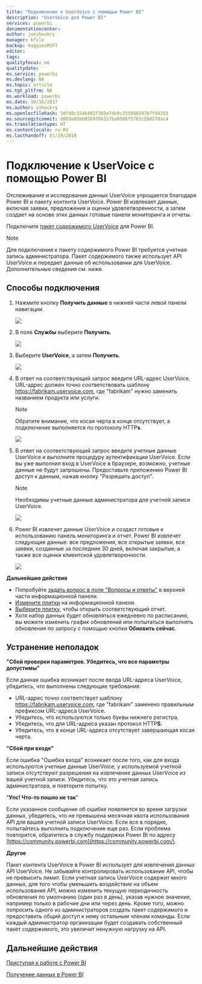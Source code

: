 ```yaml
---
title: "Подключение к UserVoice с помощью Power BI"
description: "UserVoice для Power BI"
services: powerbi
documentationcenter: 
author: joeshoukry
manager: kfile
backup: maggiesMSFT
editor: 
tags: 
qualityfocus: no
qualitydate: 
ms.service: powerbi
ms.devlang: NA
ms.topic: article
ms.tgt_pltfrm: NA
ms.workload: powerbi
ms.date: 10/16/2017
ms.author: yshoukry
ms.openlocfilehash: 5dfd8c154b402f305e7de0c255040347b7fd4193
ms.sourcegitcommit: d803e85bb0569f6b357ba0586f5702c20d27dac4
ms.translationtype: HT
ms.contentlocale: ru-RU
ms.lasthandoff: 01/19/2018
---
```

# <a name="connect-to-uservoice-with-power-bi"></a>Подключение к UserVoice с помощью Power BI
Отслеживание и исследование данных UserVoice упрощается благодаря Power BI и пакету контента UserVoice. Power BI извлекает данные, включая заявки, предложения и оценки удовлетворенности, а затем создает на основе этих данных готовые панели мониторинга и отчеты.

Подключите [пакет содержимого UserVoice](https://app.powerbi.com/getdata/services/uservoice) для Power BI.

>[!NOTE]
>Для подключения к пакету содержимого Power BI требуется учетная запись администратора. Пакет содержимого также использует API UserVoice и передает данные об использовании для UserVoice. Дополнительные сведения см. ниже.

## <a name="how-to-connect"></a>Способы подключения
1. Нажмите кнопку **Получить данные** в нижней части левой панели навигации.
   
   ![](media/service-connect-to-uservoice/pbi_getdata.png)
2. В поле **Службы** выберите **Получить**.
   
   ![](media/service-connect-to-uservoice/pbi_getservices.png) 
3. Выберите **UserVoice**, а затем **Получить**.
   
   ![](media/service-connect-to-uservoice/uservoice.png)
4. В ответ на соответствующий запрос введите URL-адрес UserVoice. URL-адрес должен точно соответствовать шаблону https://fabrikam.uservoice.com, где "fabrikam" нужно заменить названием продукта или услуги.
   
   >[!NOTE]
   >Обратите внимание, что косая черта в конце отсутствует, а подключение выполняется по протоколу HTTP**s**.
   
   ![](media/service-connect-to-uservoice/capture.png)
5. В ответ на соответствующий запрос введите учетные данные UserVoice и выполните процедуру аутентификации UserVoice. Если вы уже выполнил вход в UserVoice в браузере, возможно, учетные данные не будут запрошены. Предоставьте приложению Power BI доступ к данным, нажав кнопку "Разрешить доступ".
   
   >[!NOTE]
   >Необходимы учетные данные администратора для учетной записи UserVoice.
   
   ![](media/service-connect-to-uservoice/capture3.png)
6. Power BI извлечет данные UserVoice и создаст готовые к использованию панель мониторинга и отчет. Power BI извлечет следующие данные: все предложения, все открытые заявки, все заявки, созданные за последние 30 дней, включая закрытые, а также все оценки клиентской удовлетворенности.
   
   ![](media/service-connect-to-uservoice/capture4.png)

**Дальнейшие действия**

* Попробуйте [задать вопрос в поле "Вопросы и ответы"](power-bi-q-and-a.md) в верхней части информационной панели.
* [Измените плитки](service-dashboard-edit-tile.md) на информационной панели.
* [Выберите плитку](service-dashboard-tiles.md), чтобы открыть соответствующий отчет.
* Хотя набор данных будет обновляться ежедневно по расписанию, вы можете изменить график обновлений или попытаться выполнять обновления по запросу с помощью кнопки **Обновить сейчас**.

## <a name="troubleshooting"></a>Устранение неполадок
**"Сбой проверки параметров. Убедитесь, что все параметры допустимы"**

Если данная ошибка возникает после ввода URL-адреса UserVoice, убедитесь, что выполнены следующие требования:

* URL-адрес точно соответствует шаблону https://fabrikam.uservoice.com, где "fabrikam" заменено правильным префиксом URL-адреса UserVoice.
* Убедитесь, что используются только буквы нижнего регистра.
* Убедитесь, что для URL-адреса указан протокол HTTP**S**.
* Убедитесь, что в конце URL-адреса отсутствует завершающая косая черта.

**"Сбой при входе"**

Если ошибка "Ошибка входа" возникает после того, как для входа используются учетные данные UserVoice, у используемой учетной записи отсутствуют разрешения на извлечение данных UserVoice из вашей учетной записи. Убедитесь, что это учетная запись администратора, и повторите попытку.

"**Упс! Что-то пошло не так**"

Если указанное сообщение об ошибке появляется во время загрузки данных, убедитесь, что не превышена месячная квота использования API для вашей учетной записи UserVoice. Если все в порядке, попытайтесь выполнить подключение еще раз. Если проблема повторится, обратитесь в службу поддержки Power BI по адресу [https://community.powerbi.com](https://community.powerbi.com/).

**Другое**  

Пакет контента UserVoice в Power BI использует для извлечения данных API UserVoice. Не забывайте контролировать использование API, чтобы не превысить лимит. Если учетная запись UserVoice содержит много данных, для того чтобы уменьшить воздействие на объем использования API, можно изменить текущую периодичность обновления по умолчанию (один раз в день), указав нужное значение, например только в рабочие дни или через день. Кроме того, можно попросить одного из администраторов создать пакет содержимого и предоставить общий доступ к нему остальным членам команды. Если каждый администратор организации будет создавать собственный пакет содержимого, это увеличит ненужную нагрузку на API.

## <a name="next-steps"></a>Дальнейшие действия
[Приступая к работе с Power BI](service-get-started.md)

[Получение данных в Power BI](service-get-data.md)

